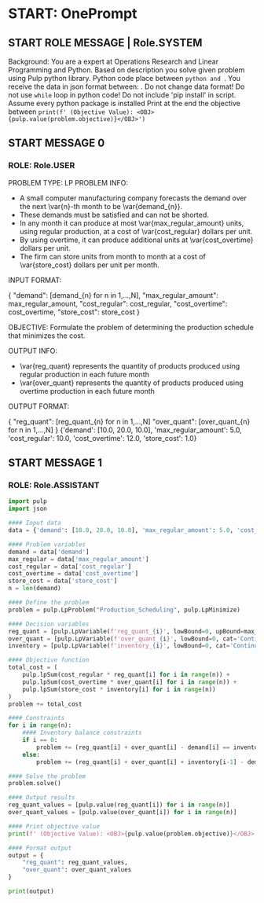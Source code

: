 # START: OnePrompt 
## START ROLE MESSAGE | Role.SYSTEM 
Background: You are a expert at Operations Research and Linear Programming and Python. Based on description you solve given problem using Pulp python library. Python code place between ```python and ```. You receive the data in json format between: <DATA></DATA>. Do not change data format! Do not use `while` loop in python code! Do not include 'pip install' in script. Assume every python package is installed Print at the end the objective between <OBJ></OBJ> `print(f' (Objective Value): <OBJ>{pulp.value(problem.objective)}</OBJ>')`  
## START MESSAGE 0 
### ROLE: Role.USER
<DESCRIPTION>
PROBLEM TYPE: LP
PROBLEM INFO:

- A small computer manufacturing company forecasts the demand over the next \var{n}-th month to be \var{demand_{n}}.
- These demands must be satisfied and can not be shorted.
- In any month it can produce at most \var{max_regular_amount} units, using regular production, at a cost of \var{cost_regular} dollars per unit. 
- By using overtime, it can produce additional units at \var{cost_overtime} dollars per unit. 
- The firm can store units from month to month at a cost of \var{store_cost} dollars per unit per month. 

INPUT FORMAT:

{
	"demand": [demand_{n} for n in 1,...,N],
	"max_regular_amount": max_regular_amount,
	"cost_regular": cost_regular,
	"cost_overtime": cost_overtime,
	"store_cost": store_cost
}


OBJECTIVE: Formulate the problem of determining the production schedule that minimizes the cost.

OUTPUT INFO:

- \var{reg_quant} represents the quantity of products produced using regular production in each future month
- \var{over_quant} represents the quantity of products produced using overtime production in each future month

OUTPUT FORMAT:

{
	"reg_quant": [reg_quant_{n} for n in 1,...,N]
	"over_quant": [over_quant_{n} for n in 1,...,N]
}
</DESCRIPTION>
<DATA>
{'demand': [10.0, 20.0, 10.0], 'max_regular_amount': 5.0, 'cost_regular': 10.0, 'cost_overtime': 12.0, 'store_cost': 1.0}</DATA>


## START MESSAGE 1 
### ROLE: Role.ASSISTANT
```python
import pulp
import json

#### Input data
data = {'demand': [10.0, 20.0, 10.0], 'max_regular_amount': 5.0, 'cost_regular': 10.0, 'cost_overtime': 12.0, 'store_cost': 1.0}

#### Problem variables
demand = data['demand']
max_regular = data['max_regular_amount']
cost_regular = data['cost_regular']
cost_overtime = data['cost_overtime']
store_cost = data['store_cost']
n = len(demand)

#### Define the problem
problem = pulp.LpProblem("Production_Scheduling", pulp.LpMinimize)

#### Decision variables
reg_quant = [pulp.LpVariable(f'reg_quant_{i}', lowBound=0, upBound=max_regular, cat='Continuous') for i in range(n)]
over_quant = [pulp.LpVariable(f'over_quant_{i}', lowBound=0, cat='Continuous') for i in range(n)]
inventory = [pulp.LpVariable(f'inventory_{i}', lowBound=0, cat='Continuous') for i in range(n)]

#### Objective function
total_cost = (
    pulp.lpSum(cost_regular * reg_quant[i] for i in range(n)) +
    pulp.lpSum(cost_overtime * over_quant[i] for i in range(n)) +
    pulp.lpSum(store_cost * inventory[i] for i in range(n))
)
problem += total_cost

#### Constraints
for i in range(n):
    #### Inventory balance constraints
    if i == 0:
        problem += (reg_quant[i] + over_quant[i] - demand[i] == inventory[i])
    else:
        problem += (reg_quant[i] + over_quant[i] + inventory[i-1] - demand[i] == inventory[i])

#### Solve the problem
problem.solve()

#### Output results
reg_quant_values = [pulp.value(reg_quant[i]) for i in range(n)]
over_quant_values = [pulp.value(over_quant[i]) for i in range(n)]

#### Print objective value
print(f' (Objective Value): <OBJ>{pulp.value(problem.objective)}</OBJ>')

#### Format output
output = {
    "reg_quant": reg_quant_values,
    "over_quant": over_quant_values
}

print(output)
```

